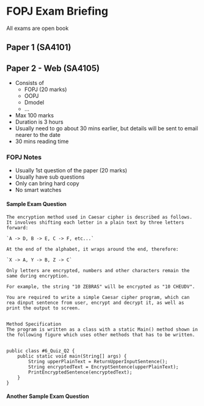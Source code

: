 # FOPJ Exam Briefing

All exams are open book

## Paper 1 (SA4101)

## Paper 2 - Web (SA4105)
- Consists of 
    - FOPJ (20 marks)
    - OOPJ
    - Dmodel
    - ...
- Max 100 marks
- Duration is 3 hours 
- Usually need to go about 30 mins earlier, but details will be sent to email nearer to the date
- 30 mins reading time

### FOPJ Notes
- Usually 1st question of the paper (20 marks)
- Usually have sub questions
- Only can bring hard copy
- No smart watches


#### Sample Exam Question
```
The encryption method used in Caesar cipher is described as follows. It involves shifting each letter in a plain text by three letters forward:

`A -> D, B -> E, C -> F, etc...`

At the end of the alphabet, it wraps around the end, therefore: 

`X -> A, Y -> B, Z -> C`

Only letters are encrypted, numbers and other characters remain the same during encryption. 

For example, the string "10 ZEBRAS" will be encrypted as "10 CHEUDV".

You are required to write a simple Caesar cipher program, which can rea dinput sentence from user, encrypt and decrypt it, as well as print the output to screen. 


Method Specification
The program is written as a class with a static Main() method shown in the following figure which uses other methods that has to be written. 
```

``` 

public class #6_Quiz_Q2 {
    public static void main(String[] args) {
        String upperPlainText = ReturnUpperInputSentence();
        String encryptedText = EncryptSentence(upperPlainText);
        PrintEncryptedSentence(encryptedText);
    }
}

```

#### Another Sample Exam Question
```java

```
